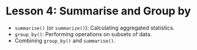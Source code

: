 # Lesson 4: Summarise and Group by

* `summarise()` (or `summarize()`): Calculating aggregated statistics.
* `group_by()`: Performing operations on subsets of data.
* Combining `group_by()` and `summarise()`.
